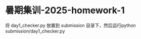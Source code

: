 # 暑期集训-2025-homework-1
将 day1_checker.py 放置到 submission 目录下，然后运行python submission/day1_checker.py <student name>